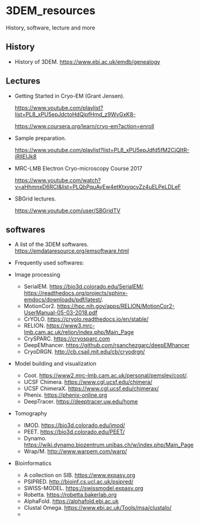 # 3DEM_resources
History, software, lecture and more

## History

- History of 3DEM. 
https://www.ebi.ac.uk/emdb/genealogy


## Lectures
- Getting Started in Cryo-EM (Grant Jensen). 
    
    https://www.youtube.com/playlist?list=PL8_xPU5epJdctoHdQjpfHmd_z9WvGxK8-
    
    https://www.coursera.org/learn/cryo-em?action=enroll

- Sample preparation.
    
    https://www.youtube.com/playlist?list=PL8_xPU5epJdfd5fM2CjQItR-iRlIEIJk8
    
- MRC-LMB Electron Cryo-microscopy Course 2017
    
    https://www.youtube.com/watch?v=aHhmnxD6RCI&list=PLQbPquAyEw4etKtxyqcvZz4uELPeLDLeF
    
- SBGrid lectures.

    https://www.youtube.com/user/SBGridTV

## softwares

- A list of the 3DEM softwares. 
https://emdataresource.org/emsoftware.html

- Frequently used softwares:
- Image processing
    - SerialEM. https://bio3d.colorado.edu/SerialEM/. https://readthedocs.org/projects/sphinx-emdocs/downloads/pdf/latest/.
    - MotionCor2. https://hpc.nih.gov/apps/RELION/MotionCor2-UserManual-05-03-2018.pdf
    - CrYOLO. https://cryolo.readthedocs.io/en/stable/
    - RELION. https://www3.mrc-lmb.cam.ac.uk/relion/index.php/Main_Page
    - CrySPARC. https://cryosparc.com
    - DeepEMhancer. https://github.com/rsanchezgarc/deepEMhancer
    - CryoDRGN. http://cb.csail.mit.edu/cb/cryodrgn/
    
- Model building and visualization
    - Coot. https://www2.mrc-lmb.cam.ac.uk/personal/pemsley/coot/. 
    - UCSF Chimera. https://www.cgl.ucsf.edu/chimera/
    - UCSF ChimeraX. https://www.cgl.ucsf.edu/chimerax/
    - Phenix. https://phenix-online.org
    - DeepTracer. https://deeptracer.uw.edu/home

- Tomography
    - IMOD. https://bio3d.colorado.edu/imod/
    - PEET. https://bio3d.colorado.edu/PEET/
    - Dynamo. https://wiki.dynamo.biozentrum.unibas.ch/w/index.php/Main_Page
    - Wrap/M. http://www.warpem.com/warp/

- Bioinformatics
    - A collection on SIB. https://www.expasy.org
    - PSIPRED. http://bioinf.cs.ucl.ac.uk/psipred/
    - SWISS-MODEL. https://swissmodel.expasy.org
    - Robetta. https://robetta.bakerlab.org
    - AlphaFold. https://alphafold.ebi.ac.uk
    - Clustal Omega. https://www.ebi.ac.uk/Tools/msa/clustalo/
    - 

